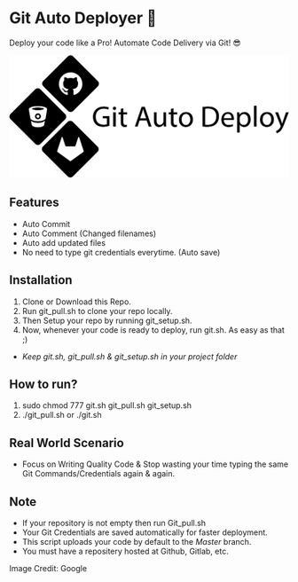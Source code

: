 # Git Auto Deployer 🚀
Deploy your code like a Pro! Automate Code Delivery via Git! 😎

<img src="assets/gitautodeploy.png">

## Features
- Auto Commit
- Auto Comment (Changed filenames)
- Auto add updated files
- No need to type git credentials everytime. (Auto save)

## Installation
1. Clone or Download this Repo.
2. Run git_pull.sh to clone your repo locally.
3. Then Setup your repo by running git_setup.sh.
4. Now, whenever your code is ready to deploy, run git.sh. As easy as that ;)
- *Keep git.sh, git_pull.sh & git_setup.sh in your project folder*

## How to run?
1. sudo chmod 777 git.sh git_pull.sh git_setup.sh
2. ./git_pull.sh or ./git.sh

## Real World Scenario
- Focus on Writing Quality Code & Stop wasting your time typing the same Git Commands/Credentials again & again.

## Note
- If your repository is not empty then run Git_pull.sh
- Your Git Credentials are saved automatically for faster deployment.
- This script uploads your code by default to the *Master* branch.
- You must have a repositery hosted at Github, Gitlab, etc.

Image Credit: Google
